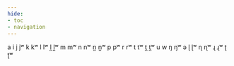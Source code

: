 ```yaml
---
hide:
- toc
- navigation
---
```

a
i
j
jʷ
k
kʷ
l
lʷ
l̪
l̪ʷ
m
mʷ
n
nʷ
n̪
n̪ʷ
p
pʷ
r
rʷ
t
tʷ
t̪
t̪ʷ
u
w
ŋ
ŋʷ
ə
ɭ
ɭʷ
ɳ
ɳʷ
ɻ
ɻʷ
ʈ
ʈʷ
